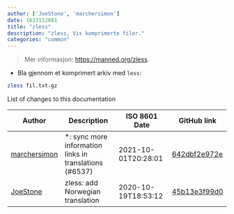 ```yaml
---
author: ['JoeStone', 'marchersimon']
date: 1633112881
title: "zless"
description: "zless, Vis komprimerte filer."
categories: "common"
---
```

> Mer informasjon: <https://manned.org/zless>.

- Bla gjennom et komprimert arkiv med `less`:

```bash
zless fil.txt.gz
```
List of changes to this documentation


Author | Description | ISO 8601 Date | GitHub link
------|-----|-----|-----
[marchersimon](mailto:50295997+marchersimon@users.noreply.github.com) | *: sync more information links in translations (#6537) | 2021-10-01T20:28:01 | [642dbf2e972e](https://github.com/tldr-pages/tldr/commit/642dbf2e972e388fab8c84ba3b4685fb862b6454)
[JoeStone](mailto:captainjoestone@gmail.com) | zless: add Norwegian translation | 2020-10-19T18:53:12 | [45b13e3f99d0](https://github.com/tldr-pages/tldr/commit/45b13e3f99d0b4092165145cb33166d98d49bb1a)


